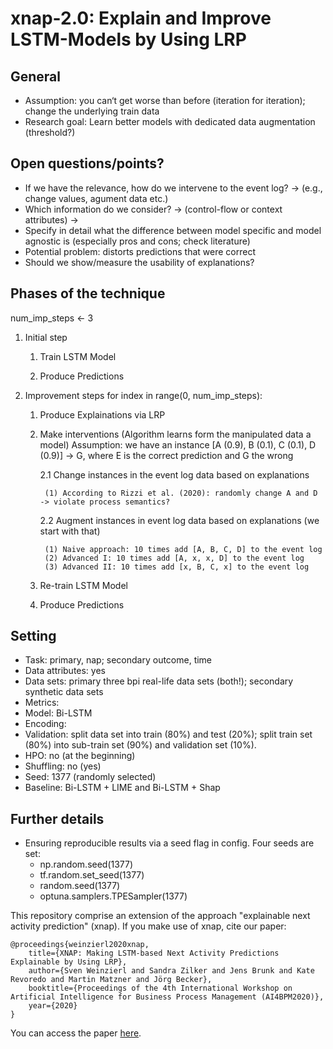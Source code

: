 # xnap-2.0: Explain and Improve LSTM-Models by Using LRP

## General
- Assumption: you can‘t get worse than before (iteration for iteration); change the underlying train data
- Research goal:  Learn better models with dedicated data augmentation (threshold?)

## Open questions/points?
- If we have the relevance, how do we intervene to the event log? -> (e.g., change values, agument data etc.)
- Which information do we consider? -> (control-flow or context attributes) -> 
- Specify in detail what the difference between model specific and model agnostic is (especially pros and cons; check literature)
- Potential problem: distorts predictions that were correct
- Should we show/measure the usability of explanations?

## Phases of the technique

num_imp_steps <- 3
1. Initial step
    1. Train LSTM Model
    
    2. Produce Predictions

2. Improvement steps
for index in range(0, num_imp_steps):

    1. Produce Explainations via LRP
    
    2. Make interventions (Algorithm learns form the manipulated data a model) 
        Assumption: we have an instance [A (0.9), B (0.1), C (0.1), D (0.9)] -> G, where E is the correct prediction and G the wrong
        
        2.1 Change instances in the event log data based on explanations
            
            (1) According to Rizzi et al. (2020): randomly change A and D -> violate process semantics?
            
        2.2 Augment instances in event log data based on explanations (we start with that)
            
            (1) Naive approach: 10 times add [A, B, C, D] to the event log
            (2) Advanced I: 10 times add [A, x, x, D] to the event log
            (3) Advanced II: 10 times add [x, B, C, x] to the event log
    
    3. Re-train LSTM Model
    
    4. Produce Predictions
    
 
## Setting
- Task: primary, nap; secondary outcome, time
- Data attributes: yes
- Data sets: primary three bpi real-life data sets (both!); secondary synthetic data sets
- Metrics:
- Model: Bi-LSTM
- Encoding:
- Validation: split data set into train (80%) and test (20%); split train set (80%) into sub-train set (90%) and validation set (10%). 
- HPO: no (at the beginning)
- Shuffling: no (yes)
- Seed: 1377 (randomly selected)
- Baseline: Bi-LSTM + LIME and Bi-LSTM + Shap


## Further details
- Ensuring reproducible results via a seed flag in config. Four seeds are set:
    - np.random.seed(1377)
    - tf.random.set_seed(1377)
    - random.seed(1377)
    - optuna.samplers.TPESampler(1377)


This repository comprise an extension of the approach "explainable next activity prediction" (xnap). If you make use of xnap, cite our paper:
```
@proceedings{weinzierl2020xnap,
    title={XNAP: Making LSTM-based Next Activity Predictions Explainable by Using LRP},
    author={Sven Weinzierl and Sandra Zilker and Jens Brunk and Kate Revoredo and Martin Matzner and Jörg Becker},
    booktitle={Proceedings of the 4th International Workshop on Artificial Intelligence for Business Process Management (AI4BPM2020)},
    year={2020}
}

```

You can access the paper [here](https://www.researchgate.net/publication/342918341_XNAP_Making_LSTM-based_Next_Activity_Predictions_Explainable_by_Using_LRP).
